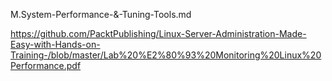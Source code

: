 M.System-Performance-&-Tuning-Tools.md

https://github.com/PacktPublishing/Linux-Server-Administration-Made-Easy-with-Hands-on-Training-/blob/master/Lab%20%E2%80%93%20Monitoring%20Linux%20Performance.pdf
